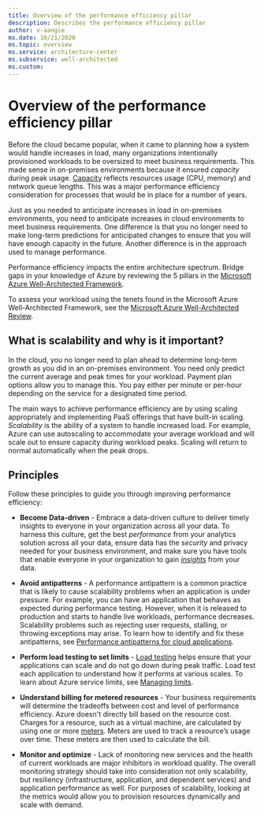 ```yaml
---
title: Overview of the performance efficiency pillar
description: Describes the performance efficiency pillar
author: v-aangie
ms.date: 10/21/2020
ms.topic: overview
ms.service: architecture-center
ms.subservice: well-architected
ms.custom: 
---
```


# Overview of the performance efficiency pillar

Before the cloud became popular, when it came to planning how a system would handle increases in load, many organizations intentionally provisioned workloads to be oversized to meet business requirements. This made sense in on-premises environments because it ensured *capacity* during peak usage. [Capacity](https://docs.microsoft.com/azure/api-management/api-management-capacity#what-is-capacity) reflects resources usage (CPU, memory) and network queue lengths. This was a major performance efficiency consideration for processes that would be in place for a number of years.

Just as you needed to anticipate increases in load in on-premises environments, you need to anticipate increases in cloud environments to meet business requirements. One difference is that you no longer need to make long-term predictions for anticipated changes to ensure that you will have enough capacity in the future. Another difference is in the approach used to manage performance.

Performance efficiency impacts the entire architecture spectrum. Bridge gaps in your knowledge of Azure by reviewing the 5 pillars in the [Microsoft Azure Well-Architected Framework](https://docs.microsoft.com/azure/architecture/framework/).

 To assess your workload using the tenets found in the Microsoft Azure Well-Architected Framework, see the [Microsoft Azure Well-Architected Review](https://docs.microsoft.com/assessments/?id=azure-architecture-review&mode=pre-assessment).

## What is scalability and why is it important?

In the cloud, you no longer need to plan ahead to determine long-term growth as you did in an on-premises environment. You need only predict the current average and peak times for your workload. Payment plan options allow you to manage this. You pay either per minute or per-hour depending on the service for a designated time period.

The main ways to achieve performance efficiency are by using scaling appropriately and implementing PaaS offerings that have built-in scaling. *Scalability* is the ability of a system to handle increased load. For example, Azure can use autoscaling <!--LINK to new Autoscaling-->to accommodate your average workload and will scale out to ensure capacity during workload peaks. Scaling will return to normal automatically when the peak drops.

## Principles

Follow these principles to guide you through improving performance efficiency:

- **Become Data-driven** - Embrace a data-driven culture to deliver timely insights to everyone in your organization across all your data. To harness this culture, get the best *performance* from your analytics solution across all your data, ensure data has the *security* and privacy needed for your business environment, and make sure you have tools that enable everyone in your organization to gain [*insights*](https://azure.microsoft.com/blog/the-key-to-a-data-driven-culture-timely-insights/) from your data.

- **Avoid antipatterns** - A performance antipattern is a common practice that is likely to cause scalability problems when an application is under pressure. For example, you can have an application that behaves as expected during performance testing. However, when it is released to production and starts to handle live workloads, performance decreases. Scalability problems such as rejecting user requests, stalling, or throwing exceptions may arise. To learn how to identify and fix these antipatterns, see [Performance antipatterns for cloud applications](https://docs.microsoft.com/azure/architecture/antipatterns/).

- **Perform load testing to set limits** - [Load testing](https://docs.microsoft.com/azure/architecture/framework/scalability/load-testing) helps ensure that your applications can scale and do not go down during peak traffic. Load test each application to understand how it performs at various scales. To learn about Azure service limits, see [Managing limits](https://docs.microsoft.com/azure/azure-resource-manager/management/azure-subscription-service-limits#managing-limits).

- **Understand billing for metered resources** - Your business requirements will determine the tradeoffs between cost and level of performance efficiency. Azure doesn't directly bill based on the resource cost. Charges for a resource, such as a virtual machine, are calculated by using one or more [meters](https://docs.microsoft.com/azure/cost-management-billing/understand/review-individual-bill#resources-are-billed-by-usage-meters). Meters are used to track a resource’s usage over time. These meters are then used to calculate the bill.

- **Monitor and optimize** - Lack of monitoring new services​ and the health of current workloads are major inhibitors in workload quality. The overall monitoring strategy should take into consideration not only scalability, but resiliency (infrastructure, application, and dependent services) and application performance as well. For purposes of scalability, looking at the metrics would allow you to provision resources dynamically and scale with demand.